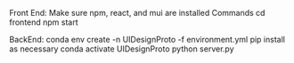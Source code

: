 Front End:
Make sure npm, react, and mui are installed
Commands
cd frontend
npm start

BackEnd:
conda env create -n UIDesignProto -f environment.yml
pip install as necessary
conda activate UIDesignProto
python server.py 
